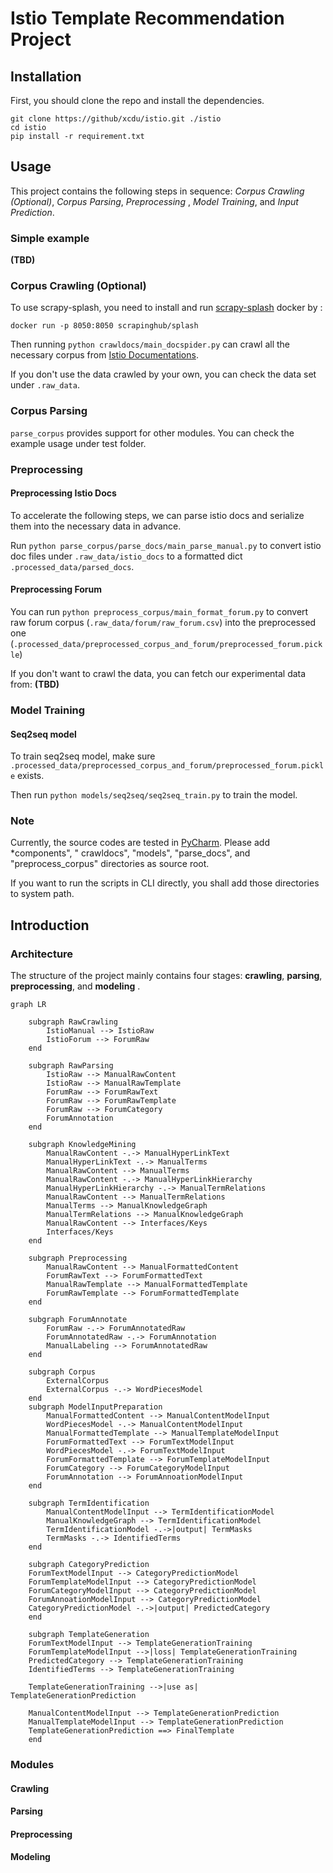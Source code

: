 # Istio Template Recommendation Project

## Installation

First, you should clone the repo and install the dependencies.

```shell
git clone https://github/xcdu/istio.git ./istio
cd istio
pip install -r requirement.txt
```

## Usage

This project contains the following steps in sequence: *Corpus Crawling (Optional)*, *Corpus Parsing*, *Preprocessing*
, *Model Training*, and *Input Prediction*.

### Simple example

**(TBD)**

### Corpus Crawling (Optional)

To use scrapy-splash, you need to install and run [scrapy-splash](https://github.com/scrapy-plugins/scrapy-splash)
docker by :

```shell
docker run -p 8050:8050 scrapinghub/splash
```

Then running `python crawldocs/main_docspider.py` can crawl all the necessary corpus
from [Istio Documentations](https://istio.io/latest/docs/).

If you don't use the data crawled by your own, you can check the data set under `.raw_data`.

### Corpus Parsing

`parse_corpus` provides support for other modules. You can check the example usage under test folder.

### Preprocessing

#### Preprocessing Istio Docs

To accelerate the following steps, we can parse istio docs and serialize them into the necessary data in advance.

Run `python parse_corpus/parse_docs/main_parse_manual.py` to convert istio doc files under `.raw_data/istio_docs` to a
formatted dict `.processed_data/parsed_docs`.

#### Preprocessing Forum

You can run `python preprocess_corpus/main_format_forum.py` to convert raw forum
corpus (`.raw_data/forum/raw_forum.csv`) into the preprocessed
one (`.processed_data/preprocessed_corpus_and_forum/preprocessed_forum.pickle`)

If you don't want to crawl the data, you can fetch our experimental data from: **(TBD)**

### Model Training

#### Seq2seq model
To train seq2seq model, make sure `.processed_data/preprocessed_corpus_and_forum/preprocessed_forum.pickle` exists.

Then run `python models/seq2seq/seq2seq_train.py` to train the model.

### Note

Currently, the source codes are tested in [PyCharm](https://www.jetbrains.com/pycharm/). Please add *components", "
crawldocs", "models", "parse_docs", and "preprocess_corpus" directories as source root.

If you want to run the scripts in CLI directly, you shall add those directories to system path.

## Introduction

### Architecture

The structure of the project mainly contains four stages: **crawling**, **parsing**, **preprocessing**, and **modeling**
.

```mermaid
graph LR

	subgraph RawCrawling
		IstioManual --> IstioRaw
		IstioForum --> ForumRaw
	end
	
	subgraph RawParsing
		IstioRaw --> ManualRawContent
		IstioRaw --> ManualRawTemplate
		ForumRaw --> ForumRawText
		ForumRaw --> ForumRawTemplate
		ForumRaw --> ForumCategory
		ForumAnnotation
	end
	
	subgraph KnowledgeMining
		ManualRawContent -.-> ManualHyperLinkText
		ManualHyperLinkText -.-> ManualTerms
		ManualRawContent --> ManualTerms
		ManualRawContent -.-> ManualHyperLinkHierarchy
		ManualHyperLinkHierarchy -.-> ManualTermRelations
		ManualRawContent --> ManualTermRelations
		ManualTerms --> ManualKnowledgeGraph
		ManualTermRelations --> ManualKnowledgeGraph
		ManualRawContent --> Interfaces/Keys
		Interfaces/Keys
	end
	
	subgraph Preprocessing
		ManualRawContent --> ManualFormattedContent
		ForumRawText --> ForumFormattedText
		ManualRawTemplate --> ManualFormattedTemplate
		ForumRawTemplate --> ForumFormattedTemplate
	end
	
	subgraph ForumAnnotate
		ForumRaw -.-> ForumAnnotatedRaw
		ForumAnnotatedRaw -.-> ForumAnnotation
		ManualLabeling --> ForumAnnotatedRaw
	end

	subgraph Corpus
		ExternalCorpus
		ExternalCorpus -.-> WordPiecesModel
	end
	subgraph ModelInputPreparation
		ManualFormattedContent --> ManualContentModelInput
		WordPiecesModel -.-> ManualContentModelInput
		ManualFormattedTemplate --> ManualTemplateModelInput
		ForumFormattedText --> ForumTextModelInput
		WordPiecesModel -.-> ForumTextModelInput
		ForumFormattedTemplate --> ForumTemplateModelInput
		ForumCategory --> ForumCategoryModelInput
		ForumAnnotation --> ForumAnnoationModelInput
	end

	subgraph TermIdentification
		ManualContentModelInput --> TermIdentificationModel
		ManualKnowledgeGraph --> TermIdentificationModel
		TermIdentificationModel -.->|output| TermMasks
		TermMasks -.-> IdentifiedTerms
	end
	
	subgraph CategoryPrediction
	ForumTextModelInput --> CategoryPredictionModel
	ForumTemplateModelInput --> CategoryPredictionModel
	ForumCategoryModelInput --> CategoryPredictionModel
	ForumAnnoationModelInput --> CategoryPredictionModel
	CategoryPredictionModel -.->|output| PredictedCategory
	end

	subgraph TemplateGeneration
	ForumTextModelInput --> TemplateGenerationTraining
	ForumTemplateModelInput -->|loss| TemplateGenerationTraining
	PredictedCategory --> TemplateGenerationTraining
	IdentifiedTerms --> TemplateGenerationTraining
	
	TemplateGenerationTraining -->|use as| TemplateGenerationPrediction
	
	ManualContentModelInput --> TemplateGenerationPrediction
	ManualTemplateModelInput --> TemplateGenerationPrediction
	TemplateGenerationPrediction ==> FinalTemplate
	end

```

### Modules

#### Crawling

#### Parsing

#### Preprocessing

#### Modeling

